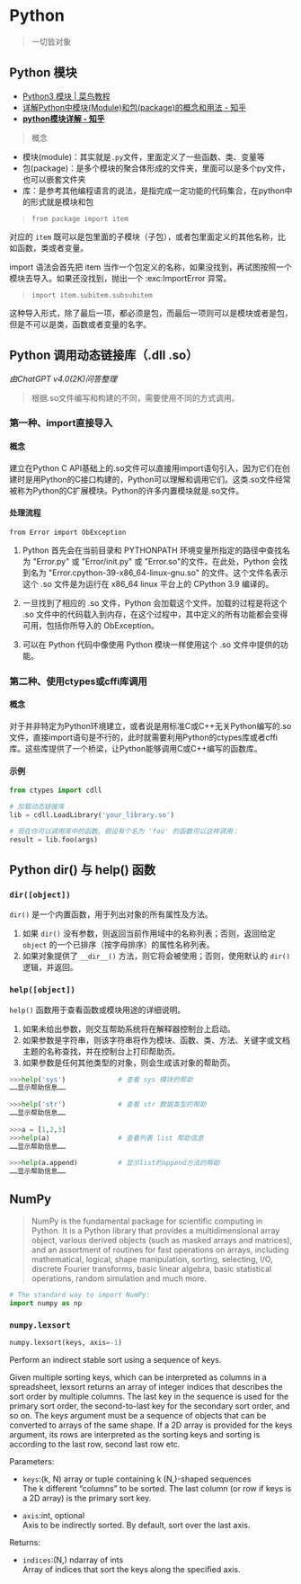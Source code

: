 # Python

> 一切皆对象

## Python 模块

- [Python3 模块 | 菜鸟教程](https://www.runoob.com/python3/python3-module.html)
- [详解Python中模块(Module)和包(package)的概念和用法 - 知乎](https://zhuanlan.zhihu.com/p/70556072)
- **[python模块详解 - 知乎](https://zhuanlan.zhihu.com/p/33913131)**

> 概念

- 模块(module)：其实就是`.py`文件，里面定义了一些函数、类、变量等
- 包(package)：是多个模块的聚合体形成的文件夹，里面可以是多个py文件，也可以嵌套文件夹
- 库：是参考其他编程语言的说法，是指完成一定功能的代码集合，在python中的形式就是模块和包

> `from package import item`

对应的 `item` 既可以是包里面的子模块（子包），或者包里面定义的其他名称，比如函数，类或者变量。

import 语法会首先把 item 当作一个包定义的名称，如果没找到，再试图按照一个模块去导入。如果还没找到，抛出一个 :exc:ImportError 异常。

> `import item.subitem.subsubitem`

这种导入形式，除了最后一项，都必须是包，而最后一项则可以是模块或者是包，但是不可以是类，函数或者变量的名字。

## Python 调用动态链接库（.dll .so）

*由ChatGPT v4.0(2K)问答整理*

> 根据.so文件编写和构建的不同，需要使用不同的方式调用。

### 第一种、import直接导入

#### 概念

建立在Python C API基础上的.so文件可以直接用import语句引入，因为它们在创建时是用Python的C接口构建的，Python可以理解和调用它们。这类.so文件经常被称为Python的C扩展模块。Python的许多内置模块就是.so文件。

#### 处理流程

`from Error import ObException`

1. Python 首先会在当前目录和 PYTHONPATH 环境变量所指定的路径中查找名为 "Error.py" 或 "Error/init.py" 或 "Error.so"的文件。在此处，Python 会找到名为 "Error.cpython-39-x86_64-linux-gnu.so" 的文件。这个文件名表示这个 .so 文件是为运行在 x86_64 linux 平台上的 CPython 3.9 编译的。

2. 一旦找到了相应的 .so 文件，Python 会加载这个文件。加载的过程是将这个 .so 文件中的代码载入到内存，在这个过程中，其中定义的所有功能都会变得可用，包括你所导入的 ObException。

3. 可以在 Python 代码中像使用 Python 模块一样使用这个 .so 文件中提供的功能。

### 第二种、使用ctypes或cffi库调用

#### 概念

对于并非特定为Python环境建立，或者说是用标准C或C++无关Python编写的.so文件，直接import语句是不行的，此时就需要利用Python的ctypes库或者cffi库。这些库提供了一个桥梁，让Python能够调用C或C++编写的函数库。

#### 示例

```Python
from ctypes import cdll

# 加载动态链接库
lib = cdll.LoadLibrary('your_library.so')

# 现在你可以调用库中的函数。假设有个名为 'foo' 的函数可以这样调用：
result = lib.foo(args)
```

## Python dir() 与 help() 函数

### `dir([object])`

`dir()` 是一个内置函数，用于列出对象的所有属性及方法。

1. 如果 `dir()` 没有参数，则返回当前作用域中的名称列表；否则，返回给定 `object` 的一个已排序（按字母排序）的属性名称列表。
2. 如果对象提供了 `__dir__()` 方法，则它将会被使用；否则，使用默认的 `dir()` 逻辑，并返回。

### `help([object])`

`help()` 函数用于查看函数或模块用途的详细说明。

1. 如果未给出参数，则交互帮助系统将在解释器控制台上启动。
2. 如果参数是字符串，则该字符串将作为模块、函数、类、方法、关键字或文档主题的名称查找，并在控制台上打印帮助页。
3. 如果参数是任何其他类型的对象，则会生成该对象的帮助页。

```Python
>>>help('sys')             # 查看 sys 模块的帮助
……显示帮助信息……
 
>>>help('str')             # 查看 str 数据类型的帮助
……显示帮助信息……
 
>>>a = [1,2,3]
>>>help(a)                 # 查看列表 list 帮助信息
……显示帮助信息……
 
>>>help(a.append)          # 显示list的append方法的帮助
……显示帮助信息……
```

## NumPy

> NumPy is the fundamental package for scientific computing in Python. It is a Python library that provides a multidimensional array object, various derived objects (such as masked arrays and matrices), and an assortment of routines for fast operations on arrays, including mathematical, logical, shape manipulation, sorting, selecting, I/O, discrete Fourier transforms, basic linear algebra, basic statistical operations, random simulation and much more.

```Python
# The standard way to import NumPy:
import numpy as np
```

### `numpy.lexsort`

```Python
numpy.lexsort(keys, axis=-1)
```

Perform an indirect stable sort using a sequence of keys.

Given multiple sorting keys, which can be interpreted as columns in a spreadsheet, lexsort returns an array of integer indices that describes the sort order by multiple columns. The last key in the sequence is used for the primary sort order, the second-to-last key for the secondary sort order, and so on. The keys argument must be a sequence of objects that can be converted to arrays of the same shape. If a 2D array is provided for the keys argument, its rows are interpreted as the sorting keys and sorting is according to the last row, second last row etc.

Parameters:

- `keys`:(k, N) array or tuple containing k (N,)-shaped sequences<br>
    The k different “columns” to be sorted. The last column (or row if keys is a 2D array) is the primary sort key.

- `axis`:int, optional<br>
    Axis to be indirectly sorted. By default, sort over the last axis.

Returns:

- `indices`:(N,) ndarray of ints<br>
    Array of indices that sort the keys along the specified axis.
